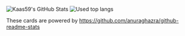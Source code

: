 ![Kaas59's GitHub Stats](https://github-readme-stats.vercel.app/api?username=Kaas59&show_icons=true&theme=cobalt&count_private=true&include_all_commits=true)
![Used top langs](https://github-readme-stats.vercel.app/api/top-langs/?username=Kaas59&hide=c,shaderlab&theme=cobalt)

These cards are powered by https://github.com/anuraghazra/github-readme-stats
